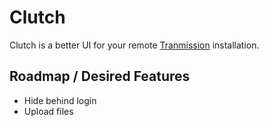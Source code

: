 # Clutch

Clutch is a better UI for your remote [Tranmission](https://transmissionbt.com) installation.

## Roadmap / Desired Features
- Hide behind login
- Upload files